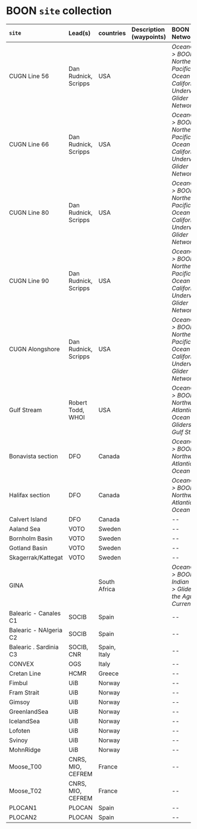 # BOON `site` collection
| `site` | Lead(s) | countries| Description (waypoints) | BOON Networks | status |
|:--------|:--------|:--------|:--------|:--------|:--------|
| CUGN Line 56 | Dan Rudnick, Scripps | USA | | *OceanGliders > BOON > Northeast Pacific Ocean > California Underwater Glider Network* | **published**|
| CUGN Line 66 | Dan Rudnick, Scripps | USA | | *OceanGliders > BOON > Northeast Pacific Ocean > California Underwater Glider Network* | **published**|
| CUGN Line 80 | Dan Rudnick, Scripps | USA | | *OceanGliders > BOON > Northeast Pacific Ocean > California Underwater Glider Network* | **published**|
| CUGN Line 90 | Dan Rudnick, Scripps | USA | | *OceanGliders > BOON > Northeast Pacific Ocean > California Underwater Glider Network* | **published**|
| CUGN Alongshore | Dan Rudnick, Scripps | USA | | *OceanGliders > BOON > Northeast Pacific Ocean > California Underwater Glider Network* | **published**|
| Gulf Stream | Robert Todd, WHOI | USA | | *OceanGliders > BOON > Northwest Atlantic Ocean > Gliders in the Gulf Stream* | **published**|
| Bonavista section | DFO | Canada | | *OceanGliders > BOON > Northwest Atlantic Ocean* | **published**|
| Halifax section | DFO | Canada | | *OceanGliders > BOON > Northwest Atlantic Ocean* | **published**|
| Calvert Island | DFO | Canada | | -- | **published**|
| Aaland Sea | VOTO | Sweden | | -- | **published**|
| Bornholm Basin |VOTO | Sweden | | -- | **published**|
| Gotland Basin | VOTO | Sweden | | -- | **published**|
| Skagerrak/Kattegat | VOTO | Sweden | | -- | **published**|
| GINA | | South Africa | | *OceanGliders > BOON > Indian Ocean > Gliders in the Agulhas Current* | **published** |
| Balearic - Canales C1 | SOCIB | Spain | | -- |**published** |
| Balearic - NAlgeria C2 | SOCIB | Spain | | -- |**published** |
| Balearic . Sardinia C3 | SOCIB, CNR | Spain, Italy | | -- |**published** |
| CONVEX | OGS | Italy | | -- |**published** |
| Cretan Line | HCMR | Greece | | -- |**published** |
| Fimbul | UiB | Norway | | -- |**published** |
| Fram Strait | UiB | Norway | | -- |**published** |
| Gimsoy | UiB | Norway | | -- |**published** |
| GreenlandSea | UiB | Norway | | -- |**published** |
| IcelandSea | UiB | Norway | | -- |**published** |
| Lofoten | UiB | Norway | | -- |**published** |
| Svinoy | UiB | Norway | | -- |**published** |
| MohnRidge | UiB | Norway | | -- |**published** |
| Moose_T00 |CNRS, MIO, CEFREM | France | | -- |**published** |
| Moose_T02 |CNRS, MIO, CEFREM | France | | -- |**published** |
| PLOCAN1 | PLOCAN | Spain | |  -- |**published** |
| PLOCAN2 | PLOCAN | Spain | |  -- |**published** |

<!-- RET commenting this out to let indiduals add things as needed
### Status table of future entries in BOON sites collection

This table describe the status of discussion of the future element of then BOON network collection. 

| BOON Site | Lead(s) | countries| Description (waypoints) | BOON Networks | status |
|:--------|:--------|:--------|:--------|:--------|:--------|
| 53° North | UVIC | Canada | | | |
| A05 | David Smeed, NOC | | | | |
| Alter Eco | Matthiew Palmer, NOC | | | | |
| AntarcticPeninsula | James Thomson univ fo Washington - APL | | | | |
| BaffinDavis | Craig Lee | | | | |
| Bahamas1 | Gustavo Goni | | | | |
| **to be continued** | | | | |
-->
